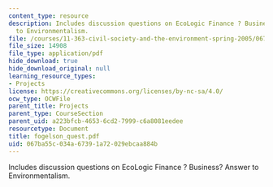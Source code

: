 ```yaml
---
content_type: resource
description: Includes discussion questions on EcoLogic Finance ? Business? Answer
  to Environmentalism.
file: /courses/11-363-civil-society-and-the-environment-spring-2005/067ba55c034a67391a72029ebcaa884b_fogelson_quest.pdf
file_size: 14908
file_type: application/pdf
hide_download: true
hide_download_original: null
learning_resource_types:
- Projects
license: https://creativecommons.org/licenses/by-nc-sa/4.0/
ocw_type: OCWFile
parent_title: Projects
parent_type: CourseSection
parent_uid: a223bfcb-4653-6cd2-7999-c6a8081eedee
resourcetype: Document
title: fogelson_quest.pdf
uid: 067ba55c-034a-6739-1a72-029ebcaa884b
---
```

Includes discussion questions on EcoLogic Finance ? Business? Answer to Environmentalism.